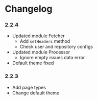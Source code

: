 # Changelog

### 2.2.4

- Updated module Fetcher
  * Add `setHeaders` method
  * Check user and repository configs
- Updated module Processor
  * Ignore empty issues data error
- Default theme fixed

### 2.2.3

- Add page types
- Change default theme
